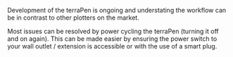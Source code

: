 Development of the terraPen is ongoing and understating the workflow can be in contrast to other plotters on the market.

Most issues can be resolved by power cycling the terraPen (turning it off and on again). This can be made easier by ensuring the power switch to your wall outlet / extension is accessible or with the use of a smart plug.

